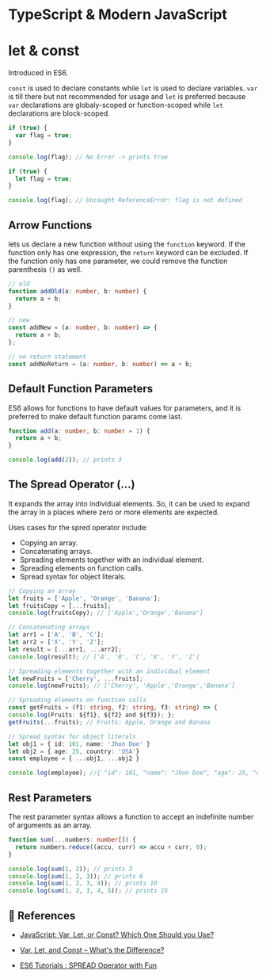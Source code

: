 # TypeScript & Modern JavaScript

# let & const

Introduced in ES6.

`const` is used to declare constants while `let` is used to declare variables.
`var` is till there but not recommended for usage and `let` is preferred because `var` declarations are globaly-scoped or function-scoped while `let` declarations are block-scoped.

```js
if (true) {
  var flag = true;
}

console.log(flag); // No Error -> prints true

if (true) {
  let flag = true;
}

console.log(flag); // Uncaught ReferenceError: flag is not defined
```

## Arrow Functions

lets us declare a new function without using the `function` keyword. If the function
only has one expression, the `return` keyword can be excluded. If the function only has one parameter, we could remove the function parenthesis `()` as well.

```ts
// old
function addOld(a: number, b: number) {
  return a + b;
}

// new
const addNew = (a: number, b: number) => {
  return a + b;
};

// no return statement
const addNoReturn = (a: number, b: number) => a + b;
```

## Default Function Parameters

ES6 allows for functions to have default values for parameters, and it is preferred to make default function params come last.

```ts
function add(a: number, b: number = 1) {
  return a + b;
}

console.log(add(2)); // prints 3
```

## The Spread Operator (...)

It expands the array into individual elements. So, it can be used to expand the array in a places where zero or more elements are expected.

Uses cases for the spred operator include:

- Copying an array.
- Concatenating arrays.
- Spreading elements together with an individual element.
- Spreading elements on function calls.
- Spread syntax for object literals.

```ts
// Copying an array
let fruits = ['Apple', 'Orange', 'Banana'];
let fruitsCopy = [...fruits];
console.log(fruitsCopy); // ['Apple','Orange','Banana']

// Concatenating arrays
let arr1 = ['A', 'B', 'C'];
let arr2 = ['X', 'Y', 'Z'];
let result = [...arr1, ...arr2];
console.log(result); // ['A', 'B', 'C', 'X', 'Y', 'Z']

// Spreading elements together with an individual element
let newFruits = ['Cherry', ...fruits];
console.log(newFruits); // ['Cherry', 'Apple','Orange','Banana']

// Spreading elements on function calls
const getFruits = (f1: string, f2: string, f3: string) => {
console.log(Fruits: ${f1}, ${f2} and ${f3}); };
getFruits(...fruits); // Fruits: Apple, Orange and Banana

// Spread syntax for object literals
let obj1 = { id: 101, name: 'Jhon Doe' }
let obj2 = { age: 25, country: 'USA'}
const employee = { ...obj1, ...obj2 }

console.log(employee); //{ "id": 101, "name": "Jhon Doe", "age": 25, "country": "USA" }
```

## Rest Parameters

The rest parameter syntax allows a function to accept an indefinite number of arguments as an array.

```ts
function sum(...numbers: number[]) {
  return numbers.reduce((accu, curr) => accu + curr, 0);
}

console.log(sum(1, 2)); // prints 3
console.log(sum(1, 2, 3)); // prints 6
console.log(sum(1, 2, 3, 4)); // prints 10
console.log(sum(1, 2, 3, 4, 5)); // prints 15
```

## 🔖 References

- [JavaScript: Var, Let, or Const? Which One Should you Use?](https://codeburst.io/javascript-var-let-or-const-which-one-should-you-use-2fd521b050fa)

- [Var, Let, and Const – What's the Difference?](https://www.freecodecamp.org/news/var-let-and-const-whats-the-difference/)

- [ES6 Tutorials : SPREAD Operator with Fun](https://www.codingame.com/playgrounds/7998/es6-tutorials-spread-operator-with-fun)
